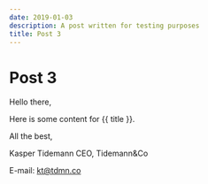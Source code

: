 ```yaml
---
date: 2019-01-03
description: A post written for testing purposes
title: Post 3
---
```


# Post 3

Hello there,

Here is some content for {{ title }}.

All the best,

Kasper Tidemann
CEO, Tidemann&Co

E-mail: [kt@tdmn.co](kt@tdmn.co)